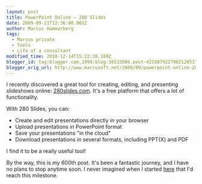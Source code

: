 ```yaml
---
layout: post
title: PowerPoint Online – 280 Slides
date: 2009-09-21T12:36:00.001Z
author: Marcus Hammarberg
tags:
  - Marcus private
  - Tools
  - Life of a consultant
modified_time: 2010-12-14T15:22:38.189Z
blogger_id: tag:blogger.com,1999:blog-36533086.post-4218879227902128537
blogger_orig_url: http://www.marcusoft.net/2009/09/powerpoint-online-280-slides.html
---
```


I recently discovered a great tool for creating, editing, and presenting slideshows online: [280slides.com](http://280slides.com). It's a free platform that offers a lot of functionality.

With 280 Slides, you can:
- Create and edit presentations directly in your browser
- Upload presentations in PowerPoint format
- Save your presentations "in the cloud"
- Download presentations in several formats, including PPT(X) and PDF

I find it to be a really useful tool!

By the way, this is my 600th post. It's been a fantastic journey, and I have no plans to stop anytime soon. I never imagined when I started [here](http://www.marcusoft.net/2006/10/marcus-on-net.html) that I'd reach this milestone.
